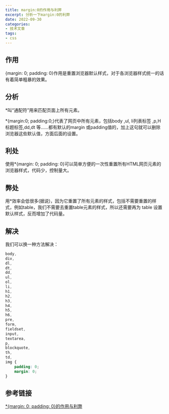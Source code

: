 ```yaml
---
title: margin:0的作用与利弊
excerpt: 分析一下margin:0的利弊
date: 2022-09-30
categories:
- 技术文章
tags:
- css
---
```


## 作用
{margin: 0; padding: 0}作用是重置浏览器默认样式，对于各浏览器样式统一的话有着简单粗暴的效果。

## 分析
*叫“通配符”用来匹配页面上所有元素。

*{margin:0; padding:0;}代表了网页中所有元素，包括body ,ul, li列表标签 ,p,H标题标签,dd,dt 等……都有默认的margin 或padding值的，加上这句就可以删除浏览器这些默认值，方面后面的设置。

## 利处
使用*{margin: 0; padding: 0}可以简单方便的一次性重置所有HTML网页元素的浏览器样式，代码少，控制量大。

## 弊处
用*效率会低很多(据说)，因为它重置了所有元素的样式，包括不需要重置的样式，例如table，我们不需要去重置table元素的样式，所以还需要再为 table 设置默认样式，反而增加了代码量。

## 解决
我们可以换一种方法解决：

```css
body,
div,
dl,
dt,
dd,
ul,
ol,
li,
h1,
h2,
h3,
h4,
h5,
h6,
pre,
form,
fieldset,
input,
textarea,
p,
blockquote,
th,
td,
img {
    padding: 0;
    margin: 0;
}
```

## 参考链接
[*{margin: 0; padding: 0}的作用与利弊](https://www.imooc.com/article/23764)